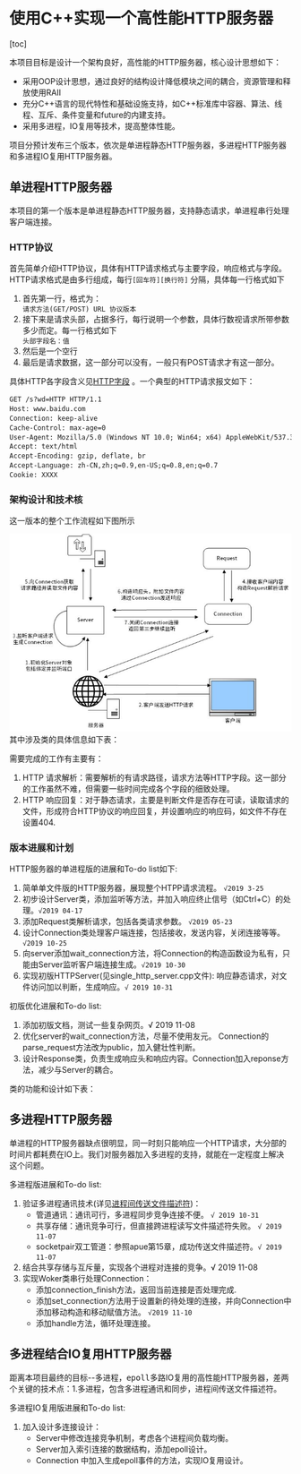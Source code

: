 # 使用C++实现一个高性能HTTP服务器

[toc]

本项目目标是设计一个架构良好，高性能的HTTP服务器，核心设计思想如下：
- 采用OOP设计思想，通过良好的结构设计降低模块之间的耦合，资源管理和释放使用RAII
- 充分C++语言的现代特性和基础设施支持，如C++标准库中容器、算法、线程、互斥、条件变量和future的内建支持。
- 采用多进程，IO复用等技术，提高整体性能。

项目分预计发布三个版本，依次是单进程静态HTTP服务器，多进程HTTP服务器和多进程IO复用HTTP服务器。

## 单进程HTTP服务器
本项目的第一个版本是单进程静态HTTP服务器，支持静态请求，单进程串行处理客户端连接。

### HTTP协议

首先简单介绍HTTP协议，具体有HTTP请求格式与主要字段，响应格式与字段。HTTP请求格式是由多行组成，每行`[回车符][换行符]` 分隔，具体每一行格式如下

1. 首先第一行，格式为：<br>
   `请求方法(GET/POST) URL 协议版本` 
2. 接下来是请求头部，占据多行，每行说明一个参数，具体行数视请求所带参数多少而定。每一行格式如下<br>
   `头部字段名：值` 
3. 然后是一个空行
4. 最后是请求数据，这一部分可以没有，一般只有POST请求才有这一部分。

具体HTTP各字段含义见[HTTP字段](https://en.wikipedia.org/wiki/List_of_HTTP_header_fields)
。一个典型的HTTP请求报文如下：

```html
GET /s?wd=HTTP HTTP/1.1
Host: www.baidu.com
Connection: keep-alive
Cache-Control: max-age=0
User-Agent: Mozilla/5.0 (Windows NT 10.0; Win64; x64) AppleWebKit/537.36 (KHTML, like Gecko) Chrome/78.0.3904.87 Safari/537.36
Accept: text/html
Accept-Encoding: gzip, deflate, br
Accept-Language: zh-CN,zh;q=0.9,en-US;q=0.8,en;q=0.7
Cookie: XXXX
```


### 架构设计和技术核
这一版本的整个工作流程如下图所示

![工作流程如图](https://raw.githubusercontent.com/an-yun/http_server/master/img/单进程版HTTP服务器.jpg)
其中涉及类的具体信息如下表：

需要完成的工作有主要有：
1. HTTP 请求解析：需要解析的有请求路径，请求方法等HTTP字段。这一部分的工作虽然不难，但需要一些时间完成各个字段的细致处理。
2. HTTP 响应回复：对于静态请求，主要是判断文件是否存在可读，读取请求的文件，形成符合HTTP协议的响应回复，并设置响应的响应码，如文件不存在设置404.



### 版本进展和计划
HTTP服务器的单进程版的进展和To-do list如下:
1. 简单单文件版的HTTP服务器，展现整个HTPP请求流程。     `√2019 3-25` 
2. 初步设计Server类，添加监听等方法，并加入响应终止信号（如Ctrl+C）的处理。`√2019 04-17`
3. 添加Request类解析请求，包括各类请求参数。    `√2019 05-23`
4. 设计Connection类处理客户端连接，包括接收，发送内容，关闭连接等等。`√2019 10-25`
5. 向server添加wait_connection方法，将Connection的构造函数设为私有，只能由Server监听客户端连接生成。`√2019 10-30`
6. 实现初版HTTPServer(见single_http_server.cpp文件): 响应静态请求，对文件访问加以判断，生成响应。`√ 2019 10-31`


初版优化进展和To-do list:
1. 添加初版文档，测试一些复杂网页。√ 2019 11-08 
2. 优化server的wait_connection方法，尽量不使用友元。 Connection的parse_request方法改为public，加入健壮性判断。
3. 设计Response类，负责生成响应头和响应内容。Connection加入reponse方法，减少与Server的耦合。



类的功能和设计如下表：


## 多进程HTTP服务器
单进程的HTTP服务器缺点很明显，同一时刻只能响应一个HTTP请求，大分部的时间片都耗费在IO上。我们对服务器加入多进程的支持，就能在一定程度上解决这个问题。

多进程版进展和To-do list:

1. 验证多进程通讯技术(详见[进程间传送文件描述符](https://gihub.com/an-yun/http_server/doc/file_descriptor_transfer.md))：
    - 管道通讯：通讯可行，多进程同步竞争连接不便。 `√ 2019 10-31`
    - 共享存储：通讯竞争可行，但直接跨进程读写文件描述符失败。 `√ 2019 11-07`
    - socketpair双工管道：参照apue第15章，成功传送文件描述符。`√ 2019 11-07`
2. 结合共享存储与互斥量，实现各个进程对连接的竞争。√ 2019 11-08 
3. 实现Woker类串行处理Connection：
    - 添加connection_finish方法，返回当前连接是否处理完成.
    - 添加set_connection方法用于设置新的待处理的连接，并向Connection中添加移动构造和移动赋值方法。 `√2019 11-10`
    - 添加handle方法，循环处理连接。



## 多进程结合IO复用HTTP服务器
距离本项目最终的目标--多进程，<kbd>epoll</kbd>多路IO复用的高性能HTTP服务器，差两个关键的技术点：1.多进程，包含多进程通讯和同步，进程间传送文件描述符。

多进程IO复用版进展和To-do list:
1. 加入设计多连接设计：
    - Server中修改连接竞争机制，考虑各个进程间负载均衡。
    - Server加入索引连接的数据结构，添加epoll设计。
    - Connection 中加入生成epoll事件的方法，实现IO复用设计。